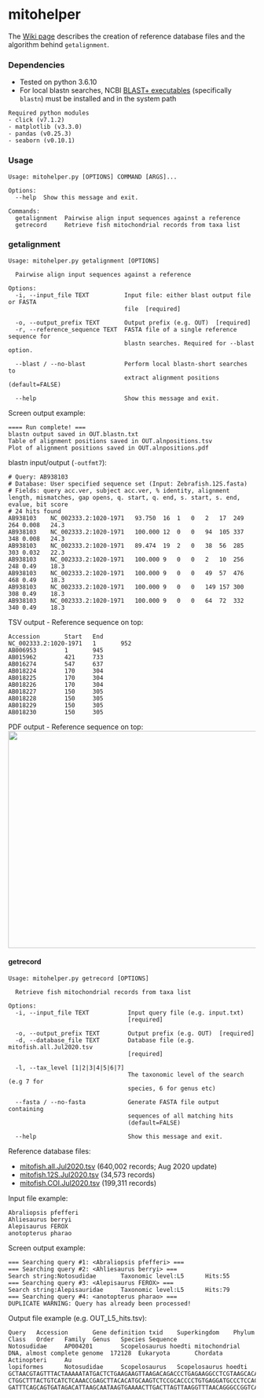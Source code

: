 # mitohelper

The [Wiki page](https://github.com/shenjean/mitohelper/wiki/) describes the creation of reference database files and the algorithm behind `getalignment`.

### Dependencies
- Tested on python 3.6.10
- For local blastn searches, NCBI [BLAST+ executables](https://blast.ncbi.nlm.nih.gov/Blast.cgi?CMD=Web&PAGE_TYPE=BlastDocs&DOC_TYPE=Download) (specifically `blastn`) must be installed and in the system path
```
Required python modules
- click (v7.1.2)
- matplotlib (v3.3.0)
- pandas (v0.25.3)
- seaborn (v0.10.1)
```
### Usage
```
Usage: mitohelper.py [OPTIONS] COMMAND [ARGS]...

Options:
  --help  Show this message and exit.

Commands:
  getalignment  Pairwise align input sequences against a reference
  getrecord     Retrieve fish mitochondrial records from taxa list
```
### getalignment
```
Usage: mitohelper.py getalignment [OPTIONS]

  Pairwise align input sequences against a reference

Options:
  -i, --input_file TEXT          Input file: either blast output file or FASTA
                                 file  [required]

  -o, --output_prefix TEXT       Output prefix (e.g. OUT)  [required]
  -r, --reference_sequence TEXT  FASTA file of a single reference sequence for
                                 blastn searches. Required for --blast option.

  --blast / --no-blast           Perform local blastn-short searches to
                                 extract alignment positions (default=FALSE)

  --help                         Show this message and exit.
```
Screen output example:
```
==== Run complete! ===
blastn output saved in OUT.blastn.txt
Table of alignment positions saved in OUT.alnpositions.tsv
Plot of alignment positions saved in OUT.alnpositions.pdf
```
blastn input/output (```-outfmt7```):
```
# Query: AB938103
# Database: User specified sequence set (Input: Zebrafish.12S.fasta)
# Fields: query acc.ver, subject acc.ver, % identity, alignment length, mismatches, gap opens, q. start, q. end, s. start, s. end, evalue, bit score
# 24 hits found
AB938103	NC_002333.2:1020-1971	93.750	16	1	0	2	17	249	264	0.008	24.3
AB938103	NC_002333.2:1020-1971	100.000	12	0	0	94	105	337	348	0.008	24.3
AB938103	NC_002333.2:1020-1971	89.474	19	2	0	38	56	285	303	0.032	22.3
AB938103	NC_002333.2:1020-1971	100.000	9	0	0	2	10	256	248	0.49	18.3
AB938103	NC_002333.2:1020-1971	100.000	9	0	0	49	57	476	468	0.49	18.3
AB938103	NC_002333.2:1020-1971	100.000	9	0	0	149	157	300	308	0.49	18.3
AB938103	NC_002333.2:1020-1971	100.000	9	0	0	64	72	332	340	0.49	18.3
```
TSV output - Reference sequence on top:
```
Accession       Start   End
NC_002333.2:1020-1971   1       952
AB006953        1       945
AB015962        421     733
AB016274        547     637
AB018224        170     304
AB018225        170     304
AB018226        170     304
AB018227        150     305
AB018228        150     305
AB018229        150     305
AB018230        150     305
```
PDF output - Reference sequence on top:
<img src="https://github.com/shenjean/mitohelper/blob/master/getalignment.sample.output.png" width="716" height="442">

#### getrecord
```
Usage: mitohelper.py getrecord [OPTIONS]

  Retrieve fish mitochondrial records from taxa list

Options:
  -i, --input_file TEXT           Input query file (e.g. input.txt)
                                  [required]

  -o, --output_prefix TEXT        Output prefix (e.g. OUT)  [required]
  -d, --database_file TEXT        Database file (e.g. mitofish.all.Jul2020.tsv
                                  [required]

  -l, --tax_level [1|2|3|4|5|6|7]
                                  The taxonomic level of the search (e.g 7 for
                                  species, 6 for genus etc)

  --fasta / --no-fasta            Generate FASTA file output containing
                                  sequences of all matching hits
                                  (default=FALSE)

  --help                          Show this message and exit.
```
Reference database files:
- [mitofish.all.Jul2020.tsv](https://drive.google.com/uc?export=download&id=1C1vzqBpC7jsDfgyepbYS2vqDGBYf3rwY) (640,002 records; Aug 2020 update)
- [mitofish.12S.Jul2020.tsv](https://drive.google.com/uc?export=download&id=1CqG7AoShzAD2JwnoU_bRabuShOR1CvqO) (34,573 records)
- [mitofish.COI.Jul2020.tsv](https://drive.google.com/uc?export=download&id=1CpuBkOEEweIKUVCZ6Ueq3JFyTvj4IVQy) (199,311 records)

Input file example: 
```
Abraliopsis pfefferi
Ahliesaurus berryi
Alepisaurus FEROX
anotopterus pharao
```
Screen output example:
```
=== Searching query #1: <Abraliopsis pfefferi> ===
=== Searching query #2: <Ahliesaurus berryi> ===
Search string:Notosudidae       Taxonomic level:L5      Hits:55
=== Searching query #3: <Alepisaurus FEROX> ===
Search string:Alepisauridae     Taxonomic level:L5      Hits:79
=== Searching query #4: <anotopterus pharao> ===
DUPLICATE WARNING: Query has already been processed!
```
Output file example (e.g. OUT_L5_hits.tsv):
```
Query   Accession       Gene definition txid    Superkingdom    Phylum  Class   Order   Family  Genus   Species Sequence
Notosudidae     AP004201        Scopelosaurus hoedti mitochondrial DNA, almost complete genome  172128  Eukaryota       Chordata        Actinopteri     Au
lopiformes      Notosudidae     Scopelosaurus   Scopelosaurus hoedti    GCTAACGTAGTTTACTAAAAATATGACTCTGAAGAAGTTAAGACAGACCCTGAGAAGGCCTCGTAAGCACAAAAGCTTGGTC
CTGGCTTTACTGTCATCTCAAACCGAGCTTACACATGCAAGTCTCCGCACCCCTGTGAGGATGCCCTCCACCCTCCTTTCCGGAAACGAGGAGCCGGTATCAGGCACGCCTATCAAGGCAGCCCAAAACACCTTGCTCAGCCACACCCCCAAGG
GATTTCAGCAGTGATAGACATTAAGCAATAAGTGAAAACTTGACTTAGTTAAGGTTTAACAGGGCCGGTCAACCTCGTGCCAGCCGCCGCGGT
```
